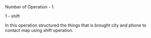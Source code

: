 Number of Operation - 1

1 - shift 

In this operation structured the things that is brought city and phone to contact map using shift operation.